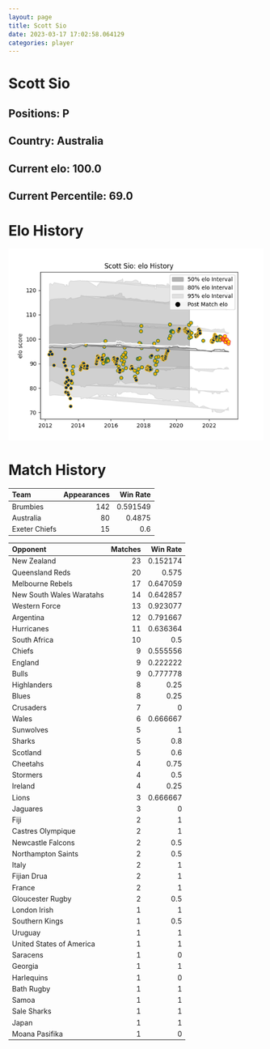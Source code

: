 ```yaml
---  
layout: page  
title: Scott Sio  
date: 2023-03-17 17:02:58.064129  
categories: player  
---
```

# Scott Sio

## Positions: P

## Country: Australia

## Current elo: 100.0

## Current Percentile: 69.0

# Elo History


![elo history](history_ScottSio.png)
# Match History


| Team          |   Appearances |   Win Rate |
|:--------------|--------------:|-----------:|
| Brumbies      |           142 |   0.591549 |
| Australia     |            80 |   0.4875   |
| Exeter Chiefs |            15 |   0.6      |

| Opponent                 |   Matches |   Win Rate |
|:-------------------------|----------:|-----------:|
| New Zealand              |        23 |   0.152174 |
| Queensland Reds          |        20 |   0.575    |
| Melbourne Rebels         |        17 |   0.647059 |
| New South Wales Waratahs |        14 |   0.642857 |
| Western Force            |        13 |   0.923077 |
| Argentina                |        12 |   0.791667 |
| Hurricanes               |        11 |   0.636364 |
| South Africa             |        10 |   0.5      |
| Chiefs                   |         9 |   0.555556 |
| England                  |         9 |   0.222222 |
| Bulls                    |         9 |   0.777778 |
| Highlanders              |         8 |   0.25     |
| Blues                    |         8 |   0.25     |
| Crusaders                |         7 |   0        |
| Wales                    |         6 |   0.666667 |
| Sunwolves                |         5 |   1        |
| Sharks                   |         5 |   0.8      |
| Scotland                 |         5 |   0.6      |
| Cheetahs                 |         4 |   0.75     |
| Stormers                 |         4 |   0.5      |
| Ireland                  |         4 |   0.25     |
| Lions                    |         3 |   0.666667 |
| Jaguares                 |         3 |   0        |
| Fiji                     |         2 |   1        |
| Castres Olympique        |         2 |   1        |
| Newcastle Falcons        |         2 |   0.5      |
| Northampton Saints       |         2 |   0.5      |
| Italy                    |         2 |   1        |
| Fijian Drua              |         2 |   1        |
| France                   |         2 |   1        |
| Gloucester Rugby         |         2 |   0.5      |
| London Irish             |         1 |   1        |
| Southern Kings           |         1 |   0.5      |
| Uruguay                  |         1 |   1        |
| United States of America |         1 |   1        |
| Saracens                 |         1 |   0        |
| Georgia                  |         1 |   1        |
| Harlequins               |         1 |   0        |
| Bath Rugby               |         1 |   1        |
| Samoa                    |         1 |   1        |
| Sale Sharks              |         1 |   1        |
| Japan                    |         1 |   1        |
| Moana Pasifika           |         1 |   0        |